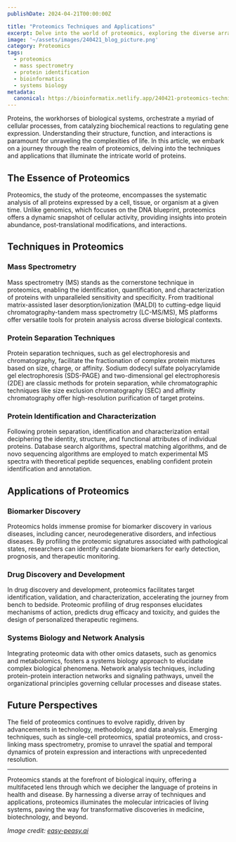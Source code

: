 ```yaml
---
publishDate: 2024-04-21T00:00:00Z

title: "Proteomics Techniques and Applications"
excerpt: Delve into the world of proteomics, exploring the diverse array of techniques and applications that unlock the secrets of proteins in biological systems.
image: '~/assets/images/240421_blog_picture.png'
category: Proteomics
tags:
  - proteomics
  - mass spectrometry
  - protein identification
  - bioinformatics
  - systems biology
metadata:
  canonical: https://bioinformatix.netlify.app/240421-proteomics-techniques-applications
---
```


Proteins, the workhorses of biological systems, orchestrate a myriad of cellular processes, from catalyzing biochemical reactions to regulating gene expression. Understanding their structure, function, and interactions is paramount for unraveling the complexities of life. In this article, we embark on a journey through the realm of proteomics, delving into the techniques and applications that illuminate the intricate world of proteins.

## The Essence of Proteomics

Proteomics, the study of the proteome, encompasses the systematic analysis of all proteins expressed by a cell, tissue, or organism at a given time. Unlike genomics, which focuses on the DNA blueprint, proteomics offers a dynamic snapshot of cellular activity, providing insights into protein abundance, post-translational modifications, and interactions.

## Techniques in Proteomics

### Mass Spectrometry

Mass spectrometry (MS) stands as the cornerstone technique in proteomics, enabling the identification, quantification, and characterization of proteins with unparalleled sensitivity and specificity. From traditional matrix-assisted laser desorption/ionization (MALDI) to cutting-edge liquid chromatography-tandem mass spectrometry (LC-MS/MS), MS platforms offer versatile tools for protein analysis across diverse biological contexts.

### Protein Separation Techniques

Protein separation techniques, such as gel electrophoresis and chromatography, facilitate the fractionation of complex protein mixtures based on size, charge, or affinity. Sodium dodecyl sulfate polyacrylamide gel electrophoresis (SDS-PAGE) and two-dimensional gel electrophoresis (2DE) are classic methods for protein separation, while chromatographic techniques like size exclusion chromatography (SEC) and affinity chromatography offer high-resolution purification of target proteins.

### Protein Identification and Characterization

Following protein separation, identification and characterization entail deciphering the identity, structure, and functional attributes of individual proteins. Database search algorithms, spectral matching algorithms, and de novo sequencing algorithms are employed to match experimental MS spectra with theoretical peptide sequences, enabling confident protein identification and annotation.

## Applications of Proteomics

### Biomarker Discovery

Proteomics holds immense promise for biomarker discovery in various diseases, including cancer, neurodegenerative disorders, and infectious diseases. By profiling the proteomic signatures associated with pathological states, researchers can identify candidate biomarkers for early detection, prognosis, and therapeutic monitoring.

### Drug Discovery and Development

In drug discovery and development, proteomics facilitates target identification, validation, and characterization, accelerating the journey from bench to bedside. Proteomic profiling of drug responses elucidates mechanisms of action, predicts drug efficacy and toxicity, and guides the design of personalized therapeutic regimens.

### Systems Biology and Network Analysis

Integrating proteomic data with other omics datasets, such as genomics and metabolomics, fosters a systems biology approach to elucidate complex biological phenomena. Network analysis techniques, including protein-protein interaction networks and signaling pathways, unveil the organizational principles governing cellular processes and disease states.

## Future Perspectives

The field of proteomics continues to evolve rapidly, driven by advancements in technology, methodology, and data analysis. Emerging techniques, such as single-cell proteomics, spatial proteomics, and cross-linking mass spectrometry, promise to unravel the spatial and temporal dynamics of protein expression and interactions with unprecedented resolution.

***

Proteomics stands at the forefront of biological inquiry, offering a multifaceted lens through which we decipher the language of proteins in health and disease. By harnessing a diverse array of techniques and applications, proteomics illuminates the molecular intricacies of living systems, paving the way for transformative discoveries in medicine, biotechnology, and beyond.

*Image credit: [easy-peasy.ai](https://easy-peasy.ai/ai-image-generator/images/protein-triptych-structure-function-sources)*